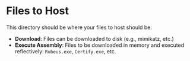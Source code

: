 # Files to Host
This directory should be where your files to host should be:
- **Download**: Files can be downloaded to disk (e.g., mimikatz, etc.)
- **Execute Assembly**: Files to be downloaded in memory and executed reflectively: `Rubeus.exe`, `Certify.exe`, etc.
